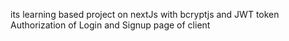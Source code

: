 its learning based project on nextJs with bcryptjs and JWT token Authorization of Login and Signup page of client
